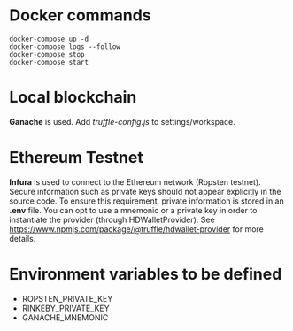 # Docker commands
```
docker-compose up -d
docker-compose logs --follow
docker-compose stop
docker-compose start
```
# Local blockchain
**Ganache** is used. Add *truffle-config.js* to settings/workspace.

# Ethereum Testnet
**Infura** is used to connect to the Ethereum network (Ropsten testnet).
Secure information such as private keys should not appear explicitly in the source code. To ensure this requirement, private information is stored in an **.env** file. You can opt to use a mnemonic or a private key in order to instantiate the provider (through HDWalletProvider). See https://www.npmjs.com/package/@truffle/hdwallet-provider for more details.

# Environment variables to be defined
- ROPSTEN_PRIVATE_KEY
- RINKEBY_PRIVATE_KEY
- GANACHE_MNEMONIC